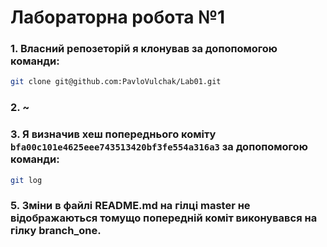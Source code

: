 # **Лабораторна робота №1**

### 1. Власний репозеторій я клонував за допопомогою команди:
```sh
git clone git@github.com:PavloVulchak/Lab01.git
``` 

### 2. ~

### 3. Я визначив хеш попереднього коміту `bfa00c101e4625eee743513420bf3fe554a316a3` за допопомогою команди:
```sh
git log
``` 

### 5. Зміни в файлі README.md на гілці master не відображаються томущо попередній коміт виконувався на гілку branch_one.
